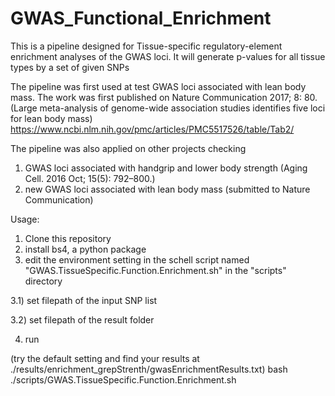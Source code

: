 # GWAS_Functional_Enrichment
This is a pipeline designed for Tissue-specific regulatory-element enrichment analyses of the GWAS loci.
It will generate p-values for all tissue types by a set of given SNPs

The pipeline was first used at test GWAS loci associated with lean body mass. The work was first published on Nature Communication 2017; 8: 80. (Large meta-analysis of genome-wide association studies identifies five loci for lean body mass)
https://www.ncbi.nlm.nih.gov/pmc/articles/PMC5517526/table/Tab2/

The pipeline was also applied on other projects checking 
1) GWAS loci associated with handgrip and lower body strength (Aging Cell. 2016 Oct; 15(5): 792–800.)
2) new GWAS loci associated with lean body mass (submitted to Nature Communication)

Usage:
1) Clone this repository
2) install bs4, a python package
3) edit the environment setting in the schell script named "GWAS.TissueSpecific.Function.Enrichment.sh" in the "scripts" directory

3.1) set filepath of the input SNP list

3.2) set filepath of the result folder

4) run

(try the default setting and find your results at ./results/enrichment_grepStrenth/gwasEnrichmentResults.txt)
bash ./scripts/GWAS.TissueSpecific.Function.Enrichment.sh

